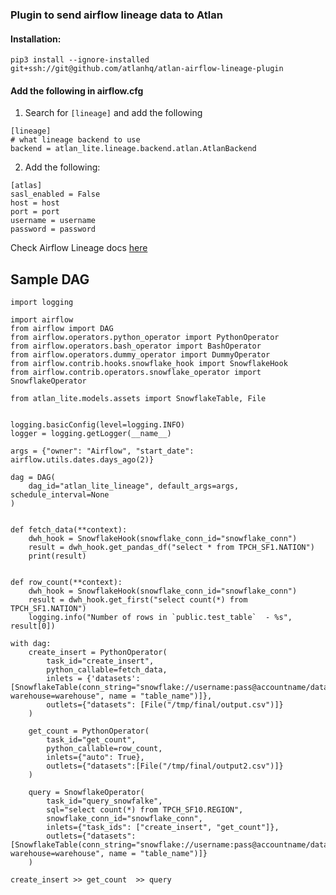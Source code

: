 
### Plugin to send airflow lineage data to Atlan

#### Installation:

`pip3 install --ignore-installed git+ssh://git@github.com/atlanhq/atlan-airflow-lineage-plugin`

#### Add the following in airflow.cfg
1. Search for `[lineage]` and add the following
```
[lineage]
# what lineage backend to use
backend = atlan_lite.lineage.backend.atlan.AtlanBackend
```

2. Add the following: 
```
[atlas]
sasl_enabled = False
host = host
port = port
username = username
password = password
```

Check Airflow Lineage docs [here](https://airflow.apache.org/docs/stable/lineage.html)

## Sample DAG

```
import logging

import airflow
from airflow import DAG
from airflow.operators.python_operator import PythonOperator
from airflow.operators.bash_operator import BashOperator
from airflow.operators.dummy_operator import DummyOperator
from airflow.contrib.hooks.snowflake_hook import SnowflakeHook
from airflow.contrib.operators.snowflake_operator import SnowflakeOperator

from atlan_lite.models.assets import SnowflakeTable, File


logging.basicConfig(level=logging.INFO)
logger = logging.getLogger(__name__)

args = {"owner": "Airflow", "start_date": airflow.utils.dates.days_ago(2)}

dag = DAG(
    dag_id="atlan_lite_lineage", default_args=args, schedule_interval=None
)


def fetch_data(**context):
    dwh_hook = SnowflakeHook(snowflake_conn_id="snowflake_conn")
    result = dwh_hook.get_pandas_df("select * from TPCH_SF1.NATION")
    print(result)


def row_count(**context):
    dwh_hook = SnowflakeHook(snowflake_conn_id="snowflake_conn")
    result = dwh_hook.get_first("select count(*) from TPCH_SF1.NATION")
    logging.info("Number of rows in `public.test_table`  - %s", result[0])

with dag:
    create_insert = PythonOperator(
        task_id="create_insert", 
        python_callable=fetch_data,
        inlets = {'datasets':[SnowflakeTable(conn_string="snowflake://username:pass@accountname/databasename/schema?warehouse=warehouse", name = "table_name")]},
        outlets={"datasets": [File("/tmp/final/output.csv")]}
    )

    get_count = PythonOperator(
        task_id="get_count", 
        python_callable=row_count,
        inlets={"auto": True},
        outlets={"datasets":[File("/tmp/final/output2.csv")]}
    )

    query = SnowflakeOperator(
        task_id="query_snowfalke",
        sql="select count(*) from TPCH_SF10.REGION",
        snowflake_conn_id="snowflake_conn",
        inlets={"task_ids": ["create_insert", "get_count"]},
        outlets={"datasets":[SnowflakeTable(conn_string="snowflake://username:pass@accountname/databasename/schema?warehouse=warehouse", name = "table_name")]}
    )

create_insert >> get_count  >> query
```


